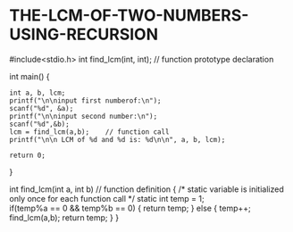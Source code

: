 # THE-LCM-OF-TWO-NUMBERS-USING-RECURSION
#include<stdio.h>
int find_lcm(int, int);   // function prototype declaration

int main()
{
    
    int a, b, lcm;
    printf("\n\ninput first numberof:\n");
    scanf("%d", &a);
    printf("\n\ninput second number:\n");
    scanf("%d",&b);
    lcm = find_lcm(a,b);    // function call
    printf("\n\n LCM of %d and %d is: %d\n\n", a, b, lcm);
    
    return 0;
}

int find_lcm(int a, int b)  // function definition
{
    /*
        static variable is initialized only once 
        for each function call
    */
    static int temp = 1;    
    if(temp%a == 0 && temp%b == 0)
    {
        return temp;
    }
    else
    {
        temp++;
        find_lcm(a,b);
        return temp;
    }
}
